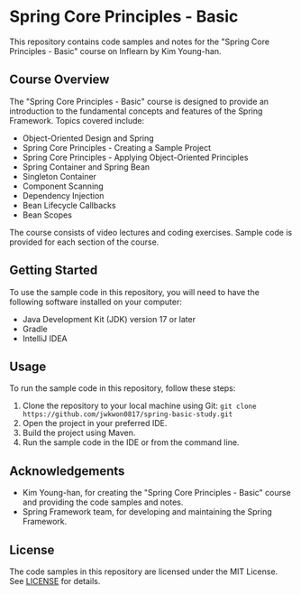 # Spring Core Principles - Basic

This repository contains code samples and notes for the "Spring Core Principles - Basic" course on Inflearn by Kim Young-han.

## Course Overview

The "Spring Core Principles - Basic" course is designed to provide an introduction to the fundamental concepts and features of the Spring Framework. Topics covered include:

- Object-Oriented Design and Spring
- Spring Core Principles - Creating a Sample Project
- Spring Core Principles - Applying Object-Oriented Principles
- Spring Container and Spring Bean
- Singleton Container
- Component Scanning
- Dependency Injection
- Bean Lifecycle Callbacks
- Bean Scopes

The course consists of video lectures and coding exercises. Sample code is provided for each section of the course.

## Getting Started

To use the sample code in this repository, you will need to have the following software installed on your computer:

- Java Development Kit (JDK) version 17 or later
- Gradle
- IntelliJ IDEA

## Usage

To run the sample code in this repository, follow these steps:

1. Clone the repository to your local machine using Git: `git clone https://github.com/jwkwon0817/spring-basic-study.git`
2. Open the project in your preferred IDE.
3. Build the project using Maven.
4. Run the sample code in the IDE or from the command line.

## Acknowledgements

- Kim Young-han, for creating the "Spring Core Principles - Basic" course and providing the code samples and notes.
- Spring Framework team, for developing and maintaining the Spring Framework.

## License

The code samples in this repository are licensed under the MIT License. See [LICENSE](LICENSE) for details.
